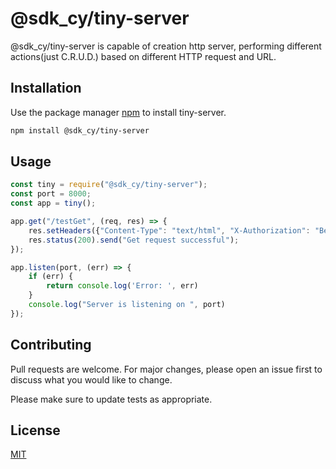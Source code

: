 # @sdk_cy/tiny-server

 @sdk_cy/tiny-server is capable of creation http server, performing different actions(just C.R.U.D.) based on different HTTP request and URL.
## Installation

Use the package manager [npm](https://www.npmjs.com/) to install tiny-server.

```bash
npm install @sdk_cy/tiny-server
```

## Usage

```javascript
const tiny = require("@sdk_cy/tiny-server");
const port = 8000;
const app = tiny();

app.get("/testGet", (req, res) => {
    res.setHeaders({"Content-Type": "text/html", "X-Authorization": "Bearer " + "key"});
    res.status(200).send("Get request successful");
});

app.listen(port, (err) => {
    if (err) {
        return console.log('Error: ', err)
    }
    console.log("Server is listening on ", port)
});
```

## Contributing
Pull requests are welcome. For major changes, please open an issue first to discuss what you would like to change.

Please make sure to update tests as appropriate.

## License
[MIT](https://choosealicense.com/licenses/mit/)
